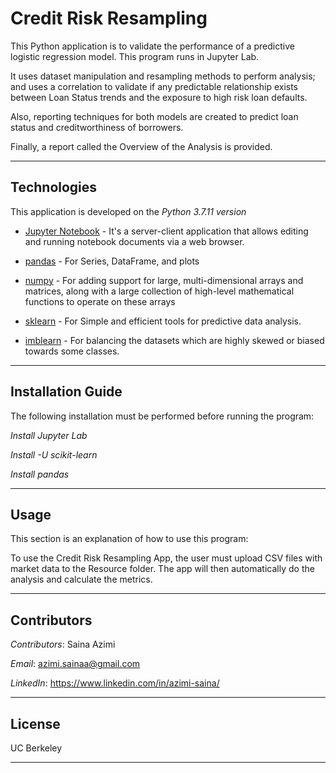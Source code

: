 # **Credit Risk Resampling**
This Python application is to validate the performance of a predictive logistic regression model. This program runs in Jupyter Lab.

It uses dataset manipulation and resampling methods to perform analysis; and uses a correlation to validate if any predictable relationship exists between Loan Status trends and the exposure to high risk loan defaults.

Also, reporting techniques for both models are created to predict loan status and creditworthiness of borrowers.

Finally, a report called the Overview of the Analysis is provided.

---
## Technologies
This application is developed on the *Python 3.7.11 version* 

* [Jupyter Notebook](https://jupyter-notebook-beginner-guide.readthedocs.io/en/latest/what_is_jupyter.html) - It's a server-client application that allows editing and running notebook documents via a web browser.

* [pandas](https://pandas.pydata.org/pandas-docs/stable/index.html) - For Series, DataFrame, and plots

* [numpy](https://numpy.org/) - For adding support for large, multi-dimensional arrays and matrices, along with a large collection of high-level mathematical functions to operate on these arrays

* [sklearn](https://scikit-learn.org/stable/index.html) - For Simple and efficient tools for predictive data analysis.

* [imblearn](https://pypi.org/project/imblearn/) - For balancing the datasets which are highly skewed or biased towards some classes. 



---
## Installation Guide
The following installation must be performed before running the program:

*Install Jupyter Lab*

*Install -U scikit-learn*

*Install pandas*

---
## Usage
This section is an explanation of how to use this program: 

To use the Credit Risk Resampling App, the user must upload CSV files with market data to the Resource folder. The app will then automatically do the analysis and calculate the metrics.

---
## Contributors
*Contributors*: Saina Azimi

*Email*: azimi.sainaa@gmail.com

*LinkedIn*: https://www.linkedin.com/in/azimi-saina/ 

---
## License 
UC Berkeley

----